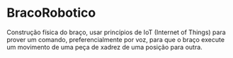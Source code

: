 # BracoRobotico
Construção física do braço, usar princípios de IoT (Internet of Things) para prover um comando, preferencialmente por voz, para que o braço execute um movimento de uma peça de xadrez de uma posição para outra.
